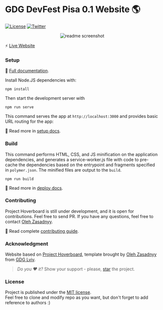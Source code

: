# GDG DevFest Pisa 0.1 Website 🌎

 [![License](https://img.shields.io/badge/license-MIT%20License-brightgreen.svg)](https://opensource.org/licenses/MIT) [![Twitter](https://img.shields.io/badge/Twitter-@gdgPisa-blue.svg?style=flat)](http://twitter.com/gdgPisa)

<p align="center">
  <img src="https://i.imgur.com/yoobq6G.png" alt="readme screenshot"/>
</p>

:zap: [Live Website](https://2018.devfest.gdgpisa.it/)

### Setup
:book: [Full documentation](/docs/).

Install Node.JS dependencies with:
```
npm install
```

Then start the development server with
```
npm run serve
```

This command serves the app at `http://localhost:3000` and provides basic URL routing for the app:

:book: Read more in [setup docs](/docs/tutorials/set-up.md).

### Build

This command performs HTML, CSS, and JS minification on the application
dependencies, and generates a service-worker.js file with code to pre-cache the
dependencies based on the entrypoint and fragments specified in `polymer.json`.
The minified files are output to the `build`.

```
npm run build
```

:book: Read more in [deploy docs](/docs/tutorials/deploy.md).   

### Contributing

Project Hoverboard is still under development, and it is open for contributions.
Feel free to send PR. If you have any questions, feel free to contact
[Oleh Zasadnyy](https://plus.google.com/+OlehZasadnyy).

:book: Read complete [contributing guide](CONTRIBUTING.md).


### Acknowledgment

Website based on [Project Hoverboard](https://github.com/gdg-x/hoverboard), template brought by [Oleh Zasadnyy](https://plus.google.com/+OlehZasadnyy)
from [GDG Lviv](http://lviv.gdg.org.ua/).

> *Do you :heart: it?* Show your support - please, [star](https://github.com/gdg-x/hoverboard) the project.


### License

Project is published under the [MIT license](https://github.com/gdg-x/hoverboard/blob/master/LICENSE.md).  
Feel free to clone and modify repo as you want, but don't forget to add reference to authors :)
